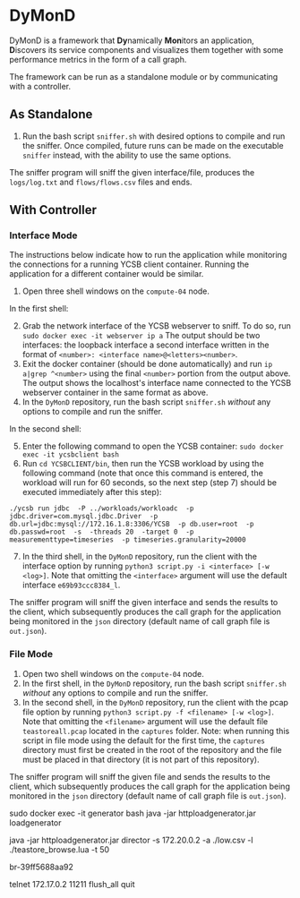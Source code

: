 # DyMonD

DyMonD is a framework that **Dy**namically **Mon**itors an application, **D**iscovers its service components and visualizes them together with some performance metrics in the form of a call graph.

The framework can be run as a standalone module or by communicating with a controller.

## As Standalone
1. Run the bash script `sniffer.sh` with desired options to compile and run the sniffer. Once compiled, future runs can be made on the executable `sniffer` instead, with the ability to use the same options.

The sniffer program will sniff the given interface/file, produces the `logs/log.txt` and `flows/flows.csv` files and ends.

## With Controller
### Interface Mode
The instructions below indicate how to run the application while monitoring the connections for a running YCSB client container. Running the application for a different container would be similar.

1. Open three shell windows on the `compute-04` node.

In the first shell:

2. Grab the network interface of the YCSB webserver to sniff. To do so, run `sudo docker exec -it webserver ip a`
The output should be two interfaces: the loopback interface a second interface written in the format of `<number>: <interface name>@<letters><number>`.
3. Exit the docker container (should be done automatically) and run `ip a|grep ^<number>` using the final `<number>` portion from the output above. The output shows the localhost's interface name connected to the YCSB webserver container in the same format as above.
4. In the `DyMonD` repository, run the bash script `sniffer.sh` *without* any options to compile and run the sniffer.

In the second shell:

5. Enter the following command to open the YCSB container: `sudo docker exec -it ycsbclient bash`
6. Run `cd YCSBCLIENT/bin`, then run the YCSB workload by using the following command (note that once this command is entered, the workload will run for 60 seconds, so the next step (step 7) should be executed immediately after this step):

`./ycsb run jdbc  -P ../workloads/workloadc  -p jdbc.driver=com.mysql.jdbc.Driver  -p db.url=jdbc:mysql://172.16.1.8:3306/YCSB  -p db.user=root  -p db.passwd=root  -s  -threads 20  -target 0  -p measurementtype=timeseries  -p timeseries.granularity=20000`

7. In the third shell, in the `DyMonD` repository, run the client with the interface option by running `python3 script.py -i <interface> [-w <log>]`. Note that omitting the `<interface>` argument will use the default interface `e69b93ccc8384_l`.

The sniffer program will sniff the given interface and sends the results to the client, which subsequently produces the call graph for the application being monitored in the `json` directory (default name of call graph file is `out.json`).

### File Mode
1. Open two shell windows on the `compute-04` node.
2. In the first shell, in the `DyMonD` repository, run the bash script `sniffer.sh` *without* any options to compile and run the sniffer.
3. In the second shell, in the `DyMonD` repository, run the client with the pcap file option by running `python3 script.py -f <filename> [-w <log>]`. Note that omitting the `<filename>` argument will use the default file `teastoreall.pcap` located in the `captures` folder. Note: when running this script in file mode using the default for the first time, the `captures` directory must first be created in the root of the repository and the file must be placed in that directory (it is not part of this repository).

The sniffer program will sniff the given file and sends the results to the client, which subsequently produces the call graph for the application being monitored in the `json` directory (default name of call graph file is `out.json`).


sudo docker exec -it generator bash
java -jar httploadgenerator.jar loadgenerator

java -jar httploadgenerator.jar director -s 172.20.0.2 -a ./low.csv -l ./teastore_browse.lua -t 50

br-39ff5688aa92

telnet 172.17.0.2 11211
flush_all
quit